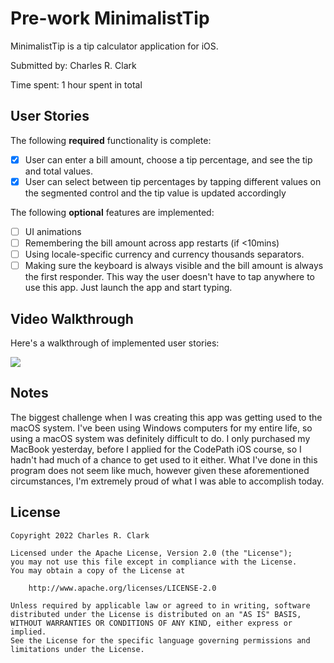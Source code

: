 # Pre-work MinimalistTip

MinimalistTip is a tip calculator application for iOS.

Submitted by: Charles R. Clark

Time spent: 1 hour spent in total

## User Stories

The following **required** functionality is complete:

* [x] User can enter a bill amount, choose a tip percentage, and see the tip and total values.
* [x] User can select between tip percentages by tapping different values on the segmented control and the tip value is updated accordingly

The following **optional** features are implemented:

* [ ] UI animations
* [ ] Remembering the bill amount across app restarts (if <10mins)
* [ ] Using locale-specific currency and currency thousands separators.
* [ ] Making sure the keyboard is always visible and the bill amount is always the first responder. This way the user doesn't have to tap anywhere to use this app. Just launch the app and start typing.

## Video Walkthrough

Here's a walkthrough of implemented user stories:

![](https://i.imgur.com/E24ryp8.gif)


## Notes

The biggest challenge when I was creating this app was getting used to the macOS system. I've been using Windows computers for my entire life, so using a macOS system was definitely difficult to do. I only purchased my MacBook yesterday, before I applied for the CodePath iOS course, so I hadn't had much of a chance to get used to it either. What I've done in this program does not seem like much, however given these aforementioned circumstances, I'm extremely proud of what I was able to accomplish today. 

## License

    Copyright 2022 Charles R. Clark

    Licensed under the Apache License, Version 2.0 (the "License");
    you may not use this file except in compliance with the License.
    You may obtain a copy of the License at

        http://www.apache.org/licenses/LICENSE-2.0

    Unless required by applicable law or agreed to in writing, software
    distributed under the License is distributed on an "AS IS" BASIS,
    WITHOUT WARRANTIES OR CONDITIONS OF ANY KIND, either express or implied.
    See the License for the specific language governing permissions and
    limitations under the License.
